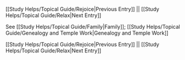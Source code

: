 [[Study Helps/Topical Guide/Rejoice|Previous Entry]]  ||  [[Study Helps/Topical Guide/Relax|Next Entry]]

 See [[Study Helps/Topical Guide/Family|Family]]; [[Study Helps/Topical Guide/Genealogy and Temple Work|Genealogy and Temple Work]]

[[Study Helps/Topical Guide/Rejoice|Previous Entry]]  ||  [[Study Helps/Topical Guide/Relax|Next Entry]]